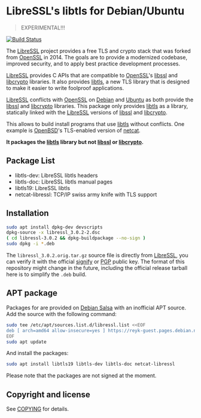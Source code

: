 # LibreSSL's libtls for Debian/Ubuntu

> EXPERIMENTAL!!!

[![Build Status](https://travis-ci.org/reyk/libressl-deb.svg?branch=master)](https://travis-ci.org/reyk/libressl-deb)

The [LibreSSL] project provides a free TLS and crypto stack that was
forked from [OpenSSL] in 2014.  The goals are to provide a modernized
codebase, improved security, and to apply best practice development
processes.

[LibreSSL] provides C APIs that are compatible to [OpenSSL]'s [libssl]
and [libcrypto] libraries.  It also provides [libtls], a new TLS
library that is designed to make it easier to write foolproof
applications.

[LibreSSL] conflicts with [OpenSSL] on [Debian] and [Ubuntu] as both
provide the [libssl] and [libcrypto] libraries.  This package only
provides [libtls] as a library, statically linked with the [LibreSSL]
versions of [libssl] and [libcrypto].

This allows to build install programs that use [libtls] without
conflicts.  One example is [OpenBSD]'s TLS-enabled version of
[netcat].

**It packages the [libtls] library but not [libssl] or [libcrypto].**

## Package List

* libtls-dev: LibreSSL libtls headers
* libtls-doc: LibreSSL libtls manual pages
* libtls19: LibreSSL libtls
* netcat-libressl: TCP/IP swiss army knife with TLS support

## Installation

```bash
sudo apt install dpkg-dev devscripts
dpkg-source -x libressl_3.0.2-2.dsc
( cd libressl-3.0.2 && dpkg-buildpackage --no-sign )
sudo dpkg -i *.deb
```

The `libressl_3.0.2.orig.tar.gz` source file is directly from
[LibreSSL], you can verify it with the official [signify] or [PGP]
public key.  The format of this repository might change in the future,
including the official release tarball here is to simplify the `.deb`
build.

## APT package

Packages for are provided on [Debian Salsa] with an inofficial APT
source.  Add the source with the following command:

```bash
sudo tee /etc/apt/sources.list.d/libressl.list <<EOF
deb [ arch=amd64 allow-insecure=yes ] https://reyk-guest.pages.debian.net/libressl/ autobuilt main
EOF
sudo apt update
```

And install the packages:

```bash
sudo apt install libtls19 libtls-dev libtls-doc netcat-libressl
```

Please note that the packages are not signed at the moment.

## Copyright and license

See [COPYING] for details.

[COPYING]: COPYING
[Debian]: https://www.debian.org/
[Debian Salsa]: https://salsa.debian.org/reyk-guest/libressl/
[LibreSSL]: https://www.libressl.org
[OpenBSD]: https://www.openbsd.org/
[OpenSSL]: https://wiki.openssl.org/index.php/Code_Quality
[PGP]: https://ftp.openbsd.org/pub/OpenBSD/LibreSSL/libressl.asc
[Ubuntu]: https://www.ubuntu.com/
[libssl]: https://man.openbsd.org/ssl.3
[libtls]: https://man.openbsd.org/tls_init.3
[libcrypto]: https://man.openbsd.org/crypto.3
[netcat]: https://man.openbsd.org/nc.1
[signify]: https://ftp.openbsd.org/pub/OpenBSD/LibreSSL/libressl.pub
